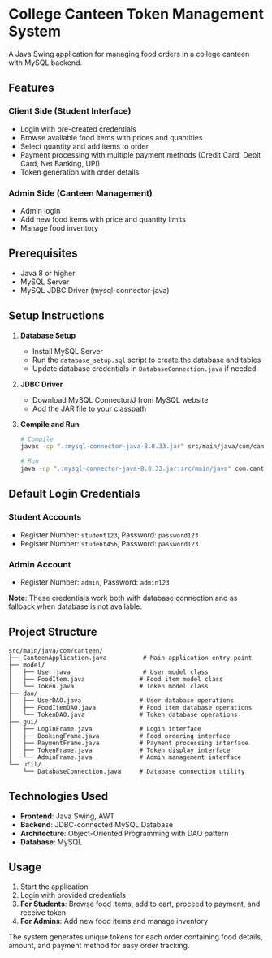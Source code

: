 # College Canteen Token Management System

A Java Swing application for managing food orders in a college canteen with MySQL backend.

## Features

### Client Side (Student Interface)
- Login with pre-created credentials
- Browse available food items with prices and quantities
- Select quantity and add items to order
- Payment processing with multiple payment methods (Credit Card, Debit Card, Net Banking, UPI)
- Token generation with order details

### Admin Side (Canteen Management)
- Admin login
- Add new food items with price and quantity limits
- Manage food inventory

## Prerequisites

- Java 8 or higher
- MySQL Server
- MySQL JDBC Driver (mysql-connector-java)

## Setup Instructions

1. **Database Setup**
   - Install MySQL Server
   - Run the `database_setup.sql` script to create the database and tables
   - Update database credentials in `DatabaseConnection.java` if needed

2. **JDBC Driver**
   - Download MySQL Connector/J from MySQL website
   - Add the JAR file to your classpath

3. **Compile and Run**
   ```bash
   # Compile
   javac -cp ".:mysql-connector-java-8.0.33.jar" src/main/java/com/canteen/*.java src/main/java/com/canteen/*/*.java
   
   # Run
   java -cp ".:mysql-connector-java-8.0.33.jar:src/main/java" com.canteen.CanteenApplication
   ```

## Default Login Credentials

### Student Accounts
- Register Number: `student123`, Password: `password123`
- Register Number: `student456`, Password: `password123`

### Admin Account
- Register Number: `admin`, Password: `admin123`

**Note**: These credentials work both with database connection and as fallback when database is not available.

## Project Structure

```
src/main/java/com/canteen/
├── CanteenApplication.java          # Main application entry point
├── model/
│   ├── User.java                    # User model class
│   ├── FoodItem.java               # Food item model class
│   └── Token.java                  # Token model class
├── dao/
│   ├── UserDAO.java                # User database operations
│   ├── FoodItemDAO.java            # Food item database operations
│   └── TokenDAO.java               # Token database operations
├── gui/
│   ├── LoginFrame.java             # Login interface
│   ├── BookingFrame.java           # Food ordering interface
│   ├── PaymentFrame.java           # Payment processing interface
│   ├── TokenFrame.java             # Token display interface
│   └── AdminFrame.java             # Admin management interface
└── util/
    └── DatabaseConnection.java     # Database connection utility
```

## Technologies Used

- **Frontend**: Java Swing, AWT
- **Backend**: JDBC-connected MySQL Database
- **Architecture**: Object-Oriented Programming with DAO pattern
- **Database**: MySQL

## Usage

1. Start the application
2. Login with provided credentials
3. **For Students**: Browse food items, add to cart, proceed to payment, and receive token
4. **For Admins**: Add new food items and manage inventory

The system generates unique tokens for each order containing food details, amount, and payment method for easy order tracking.